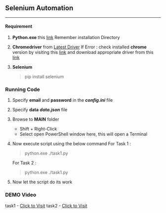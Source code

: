 ## Selenium Automation
---
#### Requirement
1. **Python.exe** this [link](https://www.python.org/)
    Remember installation Directory
2. **Chromedriver** from [Latest Driver](https://chromedriver.storage.googleapis.com/81.0.4044.138/chromedriver_win32.zip)
    If Error : check installed **chrome** version by visiting this [link](chrome://version) 
    and download appropriate driver from this [link]([chrome://version](https://chromedriver.chromium.org/downloads))

3. **Selenium**
    > pip install selenium

### Running Code
1. Specify **email** and **password** in the ***config.ini*** file
1. Specify **data**  ***data.json*** file
2. Browse to **MAIN** folder 
    - Shift + Right-Click
    - Select open PowerShell window here, this will open a Terminal
3. Now execute script using the below command
   For Task 1 : 
    > python.exe ./task1.py

    For Task 2 : 
    > python.exe ./task1.py
4. Now let the script do its work

### DEMO Video
task1 - [Click to Visit](https://drive.google.com/file/d/1EM-zpYKL0_HNEdGfls_A_45c4SBl0Inc/view)
task2 - [Click to Visit](https://drive.google.com/file/d/19Mpc3Uzk8WpyToOQPFAikI8b-NyYO-gh/view)